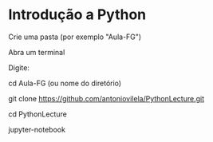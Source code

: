 # Introdução a Python

Crie uma pasta (por exemplo "Aula-FG")

Abra um terminal

Digite: 

cd Aula-FG (ou nome do diretório)

git clone https://github.com/antoniovilela/PythonLecture.git

cd PythonLecture

jupyter-notebook

